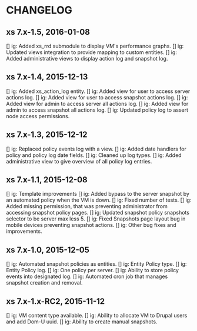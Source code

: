 # CHANGELOG #
xs 7.x-1.5, 2016-01-08
----------------------
[] ig: Added xs_rrd submodule to display VM's performance graphs.
[] ig: Updated views integration to provide mapping to custom entities.
[] ig: Added administrative views to display action log and snapshot log.

xs 7.x-1.4, 2015-12-13
----------------------
[] ig: Added xs_action_log entity.
[] ig: Added view for user to access server actions log.
[] ig: Added view for user to access snapshot actions log.
[] ig: Added view for admin to access server all actions log.
[] ig: Added view for admin to access snapshot all actions log.
[] ig: Updated policy log to assert node access permissions.

xs 7.x-1.3, 2015-12-12
----------------------
[] ig: Replaced policy events log with a view. 
[] ig: Added date handlers for policy and policy log date fields. 
[] ig: Cleaned up log types.
[] ig: Added administrative view to give overview of all policy log entries.

xs 7.x-1.1, 2015-12-08
----------------------
[] ig: Template improvements
[] ig: Added bypass to the server snapshot by an automated policy when the VM is down.
[] ig: Fixed number of tests.
[] ig: Added missing permission, that was preventing administrator from accessing
       snapshot policy pages.
[] ig: Updated snapshot policy snapshots selector to be server max less 5.
[] ig: Fixed Snapshots page layout bug in mobile devices preventing snapshot actions.
[] ig: Other bug fixes and improvements.

xs 7.x-1.0, 2015-12-05
----------------------
[] ig: Automated snapshot policies as entities.
[] ig: Entity Policy type.
[] ig: Entity Policy log.
[] ig: One policy per server.
[] ig: Ability to store policy events into designated log.
[] ig: Automated cron job that manages snapshot creation and removal.

xs 7.x-1.x-RC2, 2015-11-12
--------------------------
[] ig: VM content type available.
[] ig: Ability to allocate VM to Drupal users and add Dom-U uuid.
[] ig: Ability to create manual snapshots.
